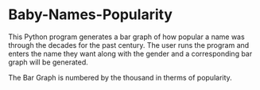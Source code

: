 # Baby-Names-Popularity
This Python program generates a bar graph of how popular a name was through the decades for the past century. 
The user runs the program and enters the name they want along with the gender and a corresponding bar graph will be generated.

The Bar Graph is numbered by the thousand in therms of popularity.

